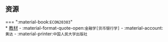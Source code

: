 ## 资源  
=== ":material-book:`ECON20303`"  
    * [教材](https://api.mir6.com/api/lanzou?url=https://cqu-openlib.lanzout.com/iel0028ymuzc&down=true) - :material-format-quote-open:`金融学[货币银行学]` - :material-account:`黄达` - :material-printer:`中国人民大学出版社`  